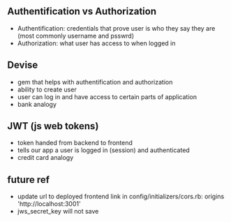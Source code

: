 ## Authentification vs Authorization

- Authentification: credentials that prove user is who they say they are (most commonly username and psswrd)
- Authorization: what user has access to when logged in

## Devise

- gem that helps with authentification and authorization
- ability to create user
- user can log in and have access to certain parts of application
- bank analogy

## JWT (js web tokens)

- token handed from backend to frontend
- tells our app a user is logged in (session) and authenticated
- credit card analogy

## future ref

- update url to deployed frontend link in config/initializers/cors.rb: origins 'http://localhost:3001'
- jws_secret_key will not save
